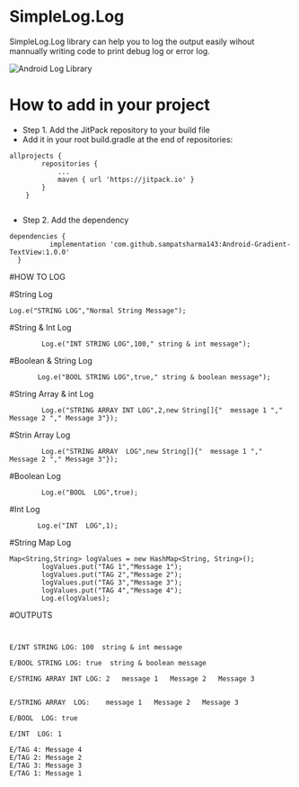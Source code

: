 # SimpleLog.Log
SimpleLog.Log library can help you to log the output easily wihout mannually writing code to print debug log or error log.







![Android Log Library](/../master/LogDemo.jpeg?raw=true "Demo App ScreenShot")


# How to add in your project

* Step 1. Add the JitPack repository to your build file
* Add it in your root build.gradle at the end of repositories:
```
allprojects {
		repositories {
			...
			maven { url 'https://jitpack.io' }
		}
	}
  
  ```
  
  * Step 2. Add the dependency
  
  
  ```
  dependencies {
	        implementation 'com.github.sampatsharma143:Android-Gradient-TextView:1.0.0'
	}
  
  ```


#HOW TO LOG

#String Log

``` Log.e("STRING LOG","Normal String Message"); ```


#String & Int Log

```         Log.e("INT STRING LOG",100," string & int message"); ```

#Boolean & String Log

```        Log.e("BOOL STRING LOG",true," string & boolean message"); ```

#String Array & int Log

```         Log.e("STRING ARRAY INT LOG",2,new String[]{"  message 1 "," Message 2 "," Message 3"}); ```

#Strin Array Log

```         Log.e("STRING ARRAY  LOG",new String[]{"  message 1 "," Message 2 "," Message 3"}); ```


#Boolean Log

```         Log.e("BOOL  LOG",true); ```

#Int Log

```        Log.e("INT  LOG",1); ```

#String Map Log

```    
Map<String,String> logValues = new HashMap<String, String>();
        logValues.put("TAG 1","Message 1");
        logValues.put("TAG 2","Message 2");
        logValues.put("TAG 3","Message 3");
        logValues.put("TAG 4","Message 4");
        Log.e(logValues);

```


#OUTPUTS

```E/STRING LOG: Normal String Message


E/INT STRING LOG: 100  string & int message

E/BOOL STRING LOG: true  string & boolean message

E/STRING ARRAY INT LOG: 2   message 1   Message 2   Message 3


E/STRING ARRAY  LOG:    message 1   Message 2   Message 3

E/BOOL  LOG: true

E/INT  LOG: 1

E/TAG 4: Message 4
E/TAG 2: Message 2
E/TAG 3: Message 3
E/TAG 1: Message 1



```
